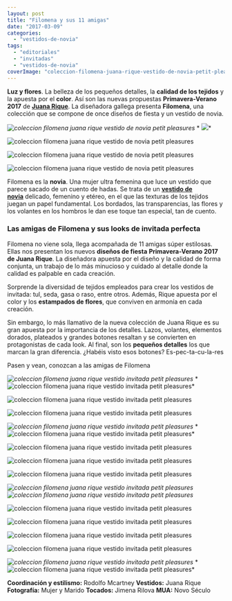 ```yaml
---
layout: post
title: "Filomena y sus 11 amigas"
date: "2017-03-09"
categories: 
  - "vestidos-de-novia"
tags: 
  - "editoriales"
  - "invitadas"
  - "vestidos-de-novia"
coverImage: "coleccion-filomena-juana-rique-vestido-de-novia-petit-pleasures-1.jpg"
---
```


**Luz y flores**. La belleza de los pequeños detalles, la **calidad de los tejidos** y la apuesta por el **color**. Así son las nuevas propuestas **Primavera-Verano 2017** de **[Juana Rique](http://juanarique.com/)**. La diseñadora gallega presenta **Filomena**, una colección que se compone de once diseños de fiesta y un vestido de novia.

 *![coleccion filomena juana rique vestido de novia petit pleasures](/images/coleccion-filomena-juana-rique-vestido-de-novia-petit-pleasures-2.jpg)*  * ![](/images/coleccion-filomena-juana-rique-vestido-de-novia-petit-pleasures-3.jpg)* 

![coleccion filomena juana rique vestido de novia petit pleasures](/images/coleccion-filomena-juana-rique-vestido-de-novia-petit-pleasures-4.jpg)

![coleccion filomena juana rique vestido de novia petit pleasures](/images/coleccion-filomena-juana-rique-vestido-de-novia-petit-pleasures-5.jpg)

![coleccion filomena juana rique vestido de novia petit pleasures](/images/coleccion-filomena-juana-rique-vestido-de-novia-petit-pleasures-6.jpg)

Filomena es la **novia**. Una mujer ultra femenina que luce un vestido que parece sacado de un cuento de hadas. Se trata de un [**vestido de novia**](https://petitpleasures.com/vestidos/) delicado, femenino y etéreo, en el que las texturas de los tejidos juegan un papel fundamental. Los bordados, las transparencias, las flores y los volantes en los hombros le dan ese toque tan especial, tan de cuento.

### Las amigas de Filomena y sus looks de invitada perfecta

Filomena no viene sola, llega acompañada de 11 amigas súper estilosas. Ellas nos presentan los nuevos **diseños de fiesta** **Primavera-Verano 2017 de Juana Rique**. La diseñadora apuesta por el diseño y la calidad de forma conjunta, un trabajo de lo más minucioso y cuidado al detalle donde la calidad es palpable en cada creación.

Sorprende la diversidad de tejidos empleados para crear los vestidos de invitada: tul, seda, gasa o raso, entre otros. Además, Rique apuesta por el color y los **estampados de flores**, que conviven en armonía en cada creación.

Sin embargo, lo más llamativo de la nueva colección de Juana Rique es su gran apuesta por la importancia de los detalles. Lazos, volantes, elementos dorados, plateados y grandes botones resaltan y se convierten en protagonistas de cada look. Al final, son los **pequeños detalles** los que marcan la gran diferencia. ¿Habéis visto esos botones? Es-pec-ta-cu-la-res

Pasen y vean, conozcan a las amigas de Filomena

 *![coleccion filomena juana rique vestido invitada petit pleasures](/images/coleccion-filomena-juana-rique-vestido-invitada-petit-pleasures-1.jpg)*  * ![coleccion filomena juana rique vestido invitada petit pleasures](/images/coleccion-filomena-juana-rique-vestido-invitada-petit-pleasures-2.jpg)* 

![coleccion filomena juana rique vestido invitada petit pleasures](/images/coleccion-filomena-juana-rique-vestido-invitada-petit-pleasures-3.jpg)

![coleccion filomena juana rique vestido invitada petit pleasures](/images/coleccion-filomena-juana-rique-vestido-invitada-petit-pleasures-4.jpg)

 *![coleccion filomena juana rique vestido invitada petit pleasures](/images/coleccion-filomena-juana-rique-vestido-invitada-petit-pleasures-6.jpg)*  * ![coleccion filomena juana rique vestido invitada petit pleasures](/images/coleccion-filomena-juana-rique-vestido-invitada-petit-pleasures-5.jpg)* 

![coleccion filomena juana rique vestido invitada petit pleasures](/images/coleccion-filomena-juana-rique-vestido-invitada-petit-pleasures-7.jpg)

![coleccion filomena juana rique vestido invitada petit pleasures](/images/coleccion-filomena-juana-rique-vestido-invitada-petit-pleasures-8.jpg)

![coleccion filomena juana rique vestido invitada petit pleasures](/images/coleccion-filomena-juana-rique-vestido-invitada-petit-pleasures-9.jpg)

 *![coleccion filomena juana rique vestido invitada petit pleasures](/images/coleccion-filomena-juana-rique-vestido-invitada-petit-pleasures-10.jpg)*  *![coleccion filomena juana rique vestido invitada petit pleasures](/images/coleccion-filomena-juana-rique-vestido-invitada-petit-pleasures-11.jpg)* 

![coleccion filomena juana rique vestido invitada petit pleasures](/images/coleccion-filomena-juana-rique-vestido-invitada-petit-pleasures-12.jpg)

![coleccion filomena juana rique vestido invitada petit pleasures](/images/coleccion-filomena-juana-rique-vestido-invitada-petit-pleasures-13.jpg)

![coleccion filomena juana rique vestido invitada petit pleasures](/images/coleccion-filomena-juana-rique-vestido-invitada-petit-pleasures-14.jpg)

![coleccion filomena juana rique vestido invitada petit pleasures](/images/coleccion-filomena-juana-rique-vestido-invitada-petit-pleasures-15.jpg)

 *![coleccion filomena juana rique vestido invitada petit pleasures](/images/coleccion-filomena-juana-rique-vestido-invitada-petit-pleasures-16.jpg)*  * ![coleccion filomena juana rique vestido invitada petit pleasures](/images/coleccion-filomena-juana-rique-vestido-invitada-petit-pleasures-17.jpg)* 

**Coordinación y estilismo:** Rodolfo Mcartney **Vestidos:** Juana Rique **Fotografía:** Mujer y Marido **Tocados:** Jimena Rilova **MUA:** Novo Século
